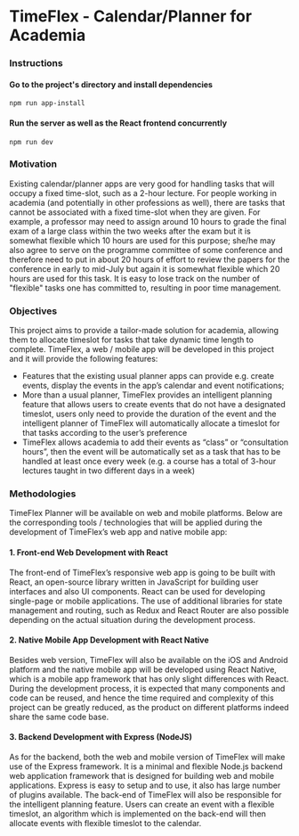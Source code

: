 
# TimeFlex - Calendar/Planner for Academia
### Instructions
#### Go to the project's directory and install dependencies
```
npm run app-install
```
#### Run the server as well as the React frontend concurrently
```
npm run dev
```

### Motivation
Existing calendar/planner apps are very good for handling tasks that will occupy
a fixed time-slot, such as a 2-hour lecture. For people working in academia (and
potentially in other professions as well), there are tasks that cannot be
associated with a fixed time-slot when they are given. For example, a professor
may need to assign around 10 hours to grade the final exam of a large class
within the two weeks after the exam but it is somewhat flexible which 10 hours
are used for this purpose; she/he may also agree to serve on the programme
committee of some conference and therefore need to put in about 20 hours of
effort to review the papers for the conference in early to mid-July but again it is
somewhat flexible which 20 hours are used for this task. It is easy to lose track
on the number of "flexible" tasks one has committed to, resulting in poor time
management.

### Objectives
This project aims to provide a tailor-made solution for academia, allowing them
to allocate timeslot for tasks that take dynamic time length to complete.
TimeFlex, a web / mobile app will be developed in this project and it will provide
the following features:
- Features that the existing usual planner apps can provide e.g. create
events, display the events in the app’s calendar and event notifications;
- More than a usual planner, TimeFlex provides an intelligent planning
feature that allows users to create events that do not have a designated
timeslot, users only need to provide the duration of the event and the
intelligent planner of TimeFlex will automatically allocate a timeslot for that
tasks according to the user’s preference
- TimeFlex allows academia to add their events as “class” or “consultation
hours”, then the event will be automatically set as a task that has to be
handled at least once every week (e.g. a course has a total of 3-hour
lectures taught in two different days in a week)

### Methodologies
TimeFlex Planner will be available on web and mobile platforms. Below are the
corresponding tools / technologies that will be applied during the development
of TimeFlex’s web app and native mobile app:

#### 1. Front-end Web Development with React
The front-end of TimeFlex’s responsive web app is going to be built with
React, an open-source library written in JavaScript for building user
interfaces and also UI components. React can be used for developing
single-page or mobile applications. The use of additional libraries for state
management and routing, such as Redux and React Router are also
possible depending on the actual situation during the development process.

#### 2. Native Mobile App Development with React Native
Besides web version, TimeFlex will also be available on the iOS and
Android platform and the native mobile app will be developed using React
Native, which is a mobile app framework that has only slight differences
with React. During the development process, it is expected that many
components and code can be reused, and hence the time required and
complexity of this project can be greatly reduced, as the product on
different platforms indeed share the same code base.

#### 3. Backend Development with Express (NodeJS)
As for the backend, both the web and mobile version of TimeFlex will make
use of the Express framework. It is a minimal and flexible Node.js backend
web application framework that is designed for building web and mobile
applications. Express is easy to setup and to use, it also has large number
of plugins available.
The back-end of TimeFlex will also be responsible for the intelligent
planning feature. Users can create an event with a flexible timeslot, an
algorithm which is implemented on the back-end will then allocate events
with flexible timeslot to the calendar.
